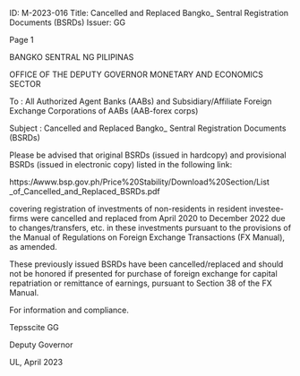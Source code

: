ID: M-2023-016
Title: Cancelled and Replaced Bangko_ Sentral Registration Documents (BSRDs)
Issuer: GG

Page 1

BANGKO SENTRAL NG PILIPINAS

OFFICE OF THE DEPUTY GOVERNOR MONETARY AND ECONOMICS SECTOR

To : All Authorized Agent Banks (AABs) and Subsidiary/Affiliate Foreign Exchange Corporations of AABs (AAB-forex corps)

Subject : Cancelled and Replaced Bangko_ Sentral Registration Documents (BSRDs)

Please be advised that original BSRDs (issued in hardcopy) and provisional BSRDs (issued in electronic copy) listed in the following link:

https:/Awww.bsp.gov.ph/Price%20Stability/Download%20Section/List _of_Cancelled_and_Replaced_BSRDs.pdf

covering registration of investments of non-residents in resident investee-firms were cancelled and replaced from April 2020 to December 2022 due to changes/transfers, etc. in these investments pursuant to the provisions of the Manual of Regulations on Foreign Exchange Transactions (FX Manual), as amended.

These previously issued BSRDs have been cancelled/replaced and should not be honored if presented for purchase of foreign exchange for capital repatriation or remittance of earnings, pursuant to Section 38 of the FX Manual.

For information and compliance.

Tepsscite GG

Deputy Governor

UL, April 2023